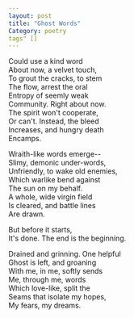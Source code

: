 ```yaml
---
layout: post
title: "Ghost Words"
Category: poetry
tags" []
---
```


Could use a kind word  
About now, a velvet touch,  
To grout the cracks, to stem  
The flow, arrest the oral  
Entropy of seemly weak  
Community. Right about now.  
The spirit won't cooperate,  
Or can't. Instead, the bleed  
Increases, and hungry death  
Encamps.  


Wraith-like words emerge--  
Slimy, demonic under-words,  
Unfriendly, to wake old enemies,  
Which warlike bend against  
The sun on my behalf.  
A whole, wide virgin field  
Is cleared, and battle lines  
Are drawn.  

But before it starts,  
It's done. The end is the beginning.  


Drained and grinning. One helpful  
Ghost is left, and groaning  
With me, in me, softly sends  
Me, through me, words  
Which love-like, split the  
Seams that isolate my hopes,  
My fears, my dreams.  
